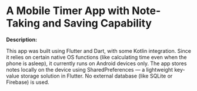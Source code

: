 # A Mobile Timer App with Note-Taking and Saving Capability

**Description:**

This app was built using Flutter and Dart, with some Kotlin integration. Since it relies on certain native OS functions (like calculating time even when the phone is asleep), it currently runs on Android devices only. The app stores notes locally on the device using SharedPreferences — a lightweight key-value storage solution in Flutter. No external database (like SQLite or Firebase) is used.
